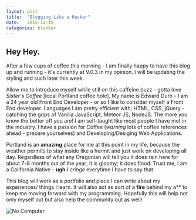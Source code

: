 ```yaml
---
layout: post
title:  "Blogging Like a Hacker"
date:   2015-12-15
categories: blabber
---
```

<h2> Hey Hey. </h2>
After a few cups of coffee this morning - I am finally happy to have this blog up and running - it's currently at V.0.3 in my opinion. I will be updating the styling and such later this week.

Allow me to introduce myself while still on this caffeine buzz - gotta love *Sister's Coffee* [local Portland coffee hole]. My name is Edward Duro - I am a 24 year old Front End Developer - or so I like to consider myself a Front End developer. Languages I am pretty efficient with; HTML, CSS, jQuery - catching the grips of Vanilla JavaScript, Meteor JS, NodeJS. The more you know the better off you are! I am self-taught like most people I have met in the industry. I have a passion for Coffee (*warning* lots of coffee references ahead - prepare yourselves) and Developing/Desiging Web Applications.

Portland is an **amazing** place for me at this point in my life, because the weather permits to stay inside like a hermit and just work on developing all day. Regardless of what any Oregonian will tell you it does rain here for about 7-8 months out of the year; it is gloomy; it does flood. Trust me, I am a California Native - **ugh** I *cringe* everytime I have to say that. 

This blog will work as a portfolio and place I can write about my experiences/ things I learn. It will also act as sort of a **fire** behind my a** to keep me moving forward with my programming. Hopefully this will help not only myself out but also help the community out as well! 


![No Computer](https://media.giphy.com/media/Ahld6gnSINdU4/giphy.gif)
